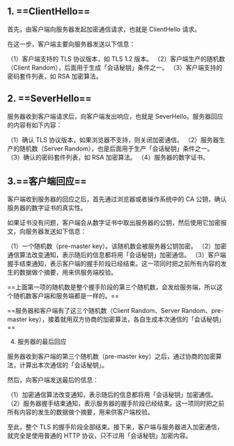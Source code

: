 ## 1. ==ClientHello==

首先，由客户端向服务器发起加密通信请求，也就是 ClientHello 请求。

在这一步，客户端主要向服务器发送以下信息：

（1）客户端支持的 TLS 协议版本，如 TLS 1.2 版本。
（2）客户端生产的随机数（Client Random），后面用于生成「会话秘钥」条件之一。
（3）客户端支持的密码套件列表，如 RSA 加密算法。

## 2. ==SeverHello==

服务器收到客户端请求后，向客户端发出响应，也就是 SeverHello。服务器回应的内容有如下内容：

（1）确认 TLS 协议版本，如果浏览器不支持，则关闭加密通信。
（2）服务器生产的随机数（Server Random），也是后面用于生产「会话秘钥」条件之一。
（3）确认的密码套件列表，如 RSA 加密算法。
（4）服务器的数字证书。

## 3.==客户端回应==

客户端收到服务器的回应之后，首先通过浏览器或者操作系统中的 CA 公钥，确认服务器的数字证书的真实性。

如果证书没有问题，客户端会从数字证书中取出服务器的公钥，然后使用它加密报文，向服务器发送如下信息：

（1）一个随机数（pre-master key）。该随机数会被服务器公钥加密。
（2）加密通信算法改变通知，表示随后的信息都将用「会话秘钥」加密通信。
（3）客户端握手结束通知，表示客户端的握手阶段已经结束。这一项同时把之前所有内容的发生的数据做个摘要，用来供服务端校验。

==上面第一项的随机数是整个握手阶段的第三个随机数，会发给服务端，所以这个随机数客户端和服务端都是一样的。==

==服务器和客户端有了这三个随机数（Client Random、Server Random、pre-master key），接着就用双方协商的加密算法，各自生成本次通信的「会话秘钥」==

4. 服务器的最后回应

服务器收到客户端的第三个随机数（pre-master key）之后，通过协商的加密算法，计算出本次通信的「会话秘钥」。

然后，向客户端发送最后的信息：

（1）加密通信算法改变通知，表示随后的信息都将用「会话秘钥」加密通信。
（2）服务器握手结束通知，表示服务器的握手阶段已经结束。这一项同时把之前所有内容的发生的数据做个摘要，用来供客户端校验。

至此，整个 TLS 的握手阶段全部结束。接下来，客户端与服务器进入加密通信，就完全是使用普通的 HTTP 协议，只不过用「会话秘钥」加密内容。
